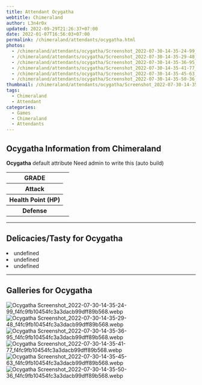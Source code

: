 ```yaml
---
title: Attendant Ocygatha
webtitle: Chimeraland
author: L3n4r0x
updated: 2022-09-29T21:26:37+07:00
date: 2022-01-07T16:56:03+07:00
permalink: /chimeraland/attendants/ocygatha.html
photos:
  - /chimeraland/attendants/ocygatha/Screenshot_2022-07-30-14-35-24-99_f4fc9fb10454fc3a3dacb99dff89b568.webp
  - /chimeraland/attendants/ocygatha/Screenshot_2022-07-30-14-35-29-48_f4fc9fb10454fc3a3dacb99dff89b568.webp
  - /chimeraland/attendants/ocygatha/Screenshot_2022-07-30-14-35-36-95_f4fc9fb10454fc3a3dacb99dff89b568.webp
  - /chimeraland/attendants/ocygatha/Screenshot_2022-07-30-14-35-41-77_f4fc9fb10454fc3a3dacb99dff89b568.webp
  - /chimeraland/attendants/ocygatha/Screenshot_2022-07-30-14-35-45-63_f4fc9fb10454fc3a3dacb99dff89b568.webp
  - /chimeraland/attendants/ocygatha/Screenshot_2022-07-30-14-35-50-36_f4fc9fb10454fc3a3dacb99dff89b568.webp
thumbnail: /chimeraland/attendants/ocygatha/Screenshot_2022-07-30-14-35-24-99_f4fc9fb10454fc3a3dacb99dff89b568.webp
tags:
  - Chimeraland
  - Attendant
categories:
  - Games
  - Chimeraland
  - Attendants
---
```


<section id="bootstrap-wrapper"><link rel="stylesheet" href="https://cdn.statically.io/gh/dimaslanjaka/Web-Manajemen/40ac3225/css/bootstrap-4.5-wrapper.css"/><h2>Ocygatha Information from Chimeraland</h2><p><b>Ocygatha</b> default attribute Need admin to write this (auto build)<table><tr><th>GRADE</th><td></td></tr><tr><th>Attack</th><td></td></tr><tr><th>Health Point (HP)</th><td></td></tr><tr><th>Defense</th><td></td></tr></table></p><hr/><h2>Delicacies/Tasty for Ocygatha</h2><li class="d-flex justify-content-between">undefined </li><li class="d-flex justify-content-between">undefined </li><li class="d-flex justify-content-between">undefined </li><hr/><div id="gallery"><h2>Galleries for Ocygatha</h2><div class="row"><div class="col-lg-6 col-12"><img src="/chimeraland/attendants/ocygatha/Screenshot_2022-07-30-14-35-24-99_f4fc9fb10454fc3a3dacb99dff89b568.webp" alt="Ocygatha Screenshot_2022-07-30-14-35-24-99_f4fc9fb10454fc3a3dacb99dff89b568.webp"/></div><div class="col-lg-6 col-12"><img src="/chimeraland/attendants/ocygatha/Screenshot_2022-07-30-14-35-29-48_f4fc9fb10454fc3a3dacb99dff89b568.webp" alt="Ocygatha Screenshot_2022-07-30-14-35-29-48_f4fc9fb10454fc3a3dacb99dff89b568.webp"/></div><div class="col-lg-6 col-12"><img src="/chimeraland/attendants/ocygatha/Screenshot_2022-07-30-14-35-36-95_f4fc9fb10454fc3a3dacb99dff89b568.webp" alt="Ocygatha Screenshot_2022-07-30-14-35-36-95_f4fc9fb10454fc3a3dacb99dff89b568.webp"/></div><div class="col-lg-6 col-12"><img src="/chimeraland/attendants/ocygatha/Screenshot_2022-07-30-14-35-41-77_f4fc9fb10454fc3a3dacb99dff89b568.webp" alt="Ocygatha Screenshot_2022-07-30-14-35-41-77_f4fc9fb10454fc3a3dacb99dff89b568.webp"/></div><div class="col-lg-6 col-12"><img src="/chimeraland/attendants/ocygatha/Screenshot_2022-07-30-14-35-45-63_f4fc9fb10454fc3a3dacb99dff89b568.webp" alt="Ocygatha Screenshot_2022-07-30-14-35-45-63_f4fc9fb10454fc3a3dacb99dff89b568.webp"/></div><div class="col-lg-6 col-12"><img src="/chimeraland/attendants/ocygatha/Screenshot_2022-07-30-14-35-50-36_f4fc9fb10454fc3a3dacb99dff89b568.webp" alt="Ocygatha Screenshot_2022-07-30-14-35-50-36_f4fc9fb10454fc3a3dacb99dff89b568.webp"/></div></div></div></section>